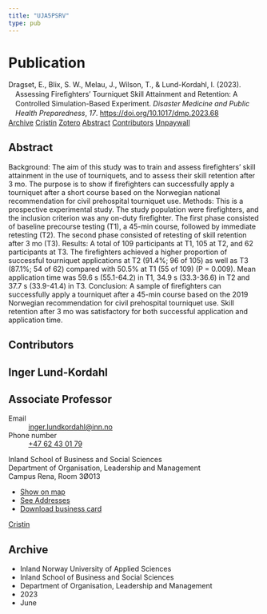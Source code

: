 ```yaml
---
title: "UJA5PSRV"
type: pub
---
```

<h1>Publication</h1>
<article id="csl-bib-container-UJA5PSRV" class="csl-bib-container">
  <div class="csl-bib-body" style="line-height: 1.35; padding-left: 1em; text-indent:-1em;">
  <div class="csl-entry">Dragset, E., Blix, S. W., Melau, J., Wilson, T., &amp; Lund-Kordahl, I. (2023). Assessing Firefighters&#x2019; Tourniquet Skill Attainment and Retention: A Controlled Simulation-Based Experiment. <i>Disaster Medicine and Public Health Preparedness</i>, <i>17</i>. <a href="https://doi.org/10.1017/dmp.2023.68">https://doi.org/10.1017/dmp.2023.68</a></div>
</div>
  <div class="csl-bib-buttons">
    <a href="#taxonomy-article-UJA5PSRV" class="csl-bib-button">Archive</a>
    <a href="https://app.cristin.no/results/show.jsf?id=2154901" alt="Cristin URL" class="csl-bib-button">Cristin</a>
    <a href="http://zotero.org/groups/5402882/items/UJA5PSRV" alt="Zotero URL" class="csl-bib-button">Zotero</a>
    <a href="#abstract-article-UJA5PSRV" class="csl-bib-button">Abstract</a>
    <a href="#contributors-article-UJA5PSRV" class="csl-bib-button">Contributors</a>
    <a href="https://www.cambridge.org/core/services/aop-cambridge-core/content/view/E25CDBF3A37CEC821B635DA9992256DC/S193578932300068Xa.pdf/div-class-title-assessing-firefighters-tourniquet-skill-attainment-and-retention-a-controlled-simulation-based-experiment-div.pdf" class="csl-bib-button">Unpaywall</a>
  </div>
  <div id="csl-bib-meta-container-UJA5PSRV"></div>
</article>
<div id="csl-bib-meta-UJA5PSRV" class="csl-bib-meta">
  <article id="abstract-article-UJA5PSRV" class="abstract-article">
    <h1>Abstract</h1>
    Background: The aim of this study was to train and assess firefighters’ skill attainment in the use of tourniquets, and to assess their skill retention after 3 mo. The purpose is to show if firefighters can successfully apply a tourniquet after a short course based on the Norwegian national recommendation for civil prehospital tourniquet use. Methods: This is a prospective experimental study. The study population were firefighters, and the inclusion criterion was any on-duty firefighter. The first phase consisted of baseline precourse testing (T1), a 45-min course, followed by immediate retesting (T2). The second phase consisted of retesting of skill retention after 3 mo (T3). Results: A total of 109 participants at T1, 105 at T2, and 62 participants at T3. The firefighters achieved a higher proportion of successful tourniquet applications at T2 (91.4%; 96 of 105) as well as T3 (87.1%; 54 of 62) compared with 50.5% at T1 (55 of 109) (P = 0.009). Mean application time was 59.6 s (55.1-64.2) in T1, 34.9 s (33.3-36.6) in T2 and 37.7 s (33.9-41.4) in T3. Conclusion: A sample of firefighters can successfully apply a tourniquet after a 45-min course based on the 2019 Norwegian recommendation for civil prehospital tourniquet use. Skill retention after 3 mo was satisfactory for both successful application and application time.
  </article>
  <article id="contributors-article-UJA5PSRV" class="contributors-article">
    <h1>Contributors</h1>
    <div class="personas"> <div class="vrtx-hinn-person-card"> <div class="photo"> <i class="lar la-user-circle missing-person"></i> </div> <div class="info"> <hgroup><h1>Inger Lund-Kordahl</h1> <h2>Associate Professor</h2> </hgroup><dl> <dt>Email</dt> <dd> <a href="mailto:inger.lundkordahl@inn.no">inger.lundkordahl@inn.no</a> </dd> <dt>Phone number</dt> <dd><a href="tel:+4762430179"> +47 62 43 01 79 </a></dd> </dl> <p> Inland School of Business and Social Sciences<br> Department of Organisation, Leadership and Management<br> Campus Rena, Room 3Ø013 </p> <ul class="vrtx-hinn-links"> <li><a href="https://www.google.com/maps?q=61.13620,11.37454">Show on map</a></li> <li><a href="https://www.inn.no/english/find-an-employee/inger-lundkordahl.html#vrtx-hinn-addresses">See Addresses</a></li> <li><a href="https://www.inn.no/english/find-an-employee/inger-lundkordahl.html?vrtx=vcf">Download business card</a></li> </ul> </div> </div> <a href="https://app.cristin.no/persons/show.jsf?id=4366" alt="Cristin URL" class="personas-cristin">Cristin</a> </div>
  </article>
  <article id="taxonomy-article-UJA5PSRV" class="taxonomy-article">
    <h1>Archive</h1>
    <ul>
      <li>Inland Norway University of Applied Sciences</li>
      <li>Inland School of Business and Social Sciences</li>
      <li>Department of Organisation, Leadership and Management</li>
      <li>2023</li>
      <li>June</li>
    </ul>
  </article>
</div>
